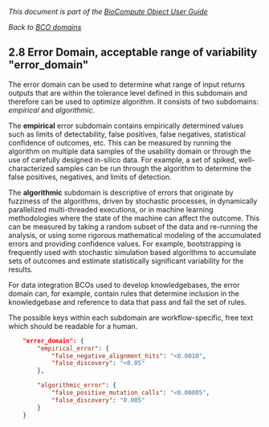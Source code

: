 _This document is part of the [BioCompute Object User Guide](user_guide.md)_

_Back to [BCO domains](bco-domains.md)_

## 2.8 Error Domain, acceptable range of variability "error_domain"

The error domain can be used to determine what range of input returns outputs that are within the tolerance level defined in this subdomain and therefore can be used to optimize algorithm. It consists of two subdomains: _empirical_ and _algorithmic_.

The **empirical** error subdomain contains empirically determined values such as limits of detectability, false positives, false negatives, statistical confidence of outcomes, etc. This can be measured by running the algorithm on multiple data samples of the usability domain or through the use of carefully designed in-silico data. For example, a set of spiked, well-characterized samples can be run through the algorithm to determine the false positives, negatives, and limits of detection. 

The **algorithmic** subdomain is descriptive of errors that originate by fuzziness of the algorithms, driven by stochastic processes, in dynamically parallelized multi-threaded executions, or in machine learning methodologies where the state of the machine can affect the outcome. This can be measured by taking a random subset of the data and re-running the analysis, or using some rigorous mathematical modeling of the accumulated errors and providing confidence values. For example, bootstrapping is frequently used with stochastic simulation based algorithms to accumulate sets of outcomes and estimate statistically significant variability for the results.

For data integration BCOs used to develop knowledgebases, the error domain can, for example, contain rules that determine inclusion in the knowledgebase and reference to data that pass and fail the set of rules.

The possible keys within each subdomain are workflow-specific, free text which should be readable for a human.

```json
    "error_domain": {
        "empirical_error": {
            "false_negative_alignment_hits": "<0.0010", 
            "false_discovery": "<0.05"
        }, 

        "algorithmic_error": { 
            "false_positive_mutation_calls": "<0.00005", 
            "false_discovery": "0.005"
        }
    }
```
